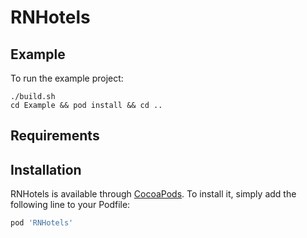 # RNHotels

## Example

To run the example project:

```
./build.sh
cd Example && pod install && cd ..
```

## Requirements

## Installation

RNHotels is available through [CocoaPods](https://cocoapods.org). To install
it, simply add the following line to your Podfile:

```ruby
pod 'RNHotels'
```